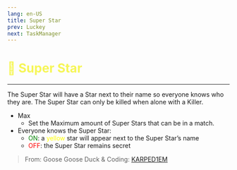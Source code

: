 ```yaml
---
lang: en-US
title: Super Star
prev: Luckey
next: TaskManager
---
```


# <font color="#f6f657">🌟 <b>Super Star</b></font> <Badge text="Basic" type="tip" vertical="middle"/>
---

The Super Star will have a Star next to their name so everyone knows who they are. The Super Star can only be killed when alone with a Killer.
* Max
  * Set the Maximum amount of Super Stars that can be in a match.
* Everyone knows the Super Star: 
  * <font color=green>ON</font>: a <font color=yellow>yellow</font> star will appear next to the Super Star’s name
  * <font color=red>OFF</font>: the Super Star remains secret

> From: Goose Goose Duck & Coding: [KARPED1EM](https://github.com/KARPED1EM)